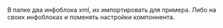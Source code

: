 В папке два инфоблока xml, их импортировать для примера. Либо на своих инфоблоках и поменять настройки компоннента.
